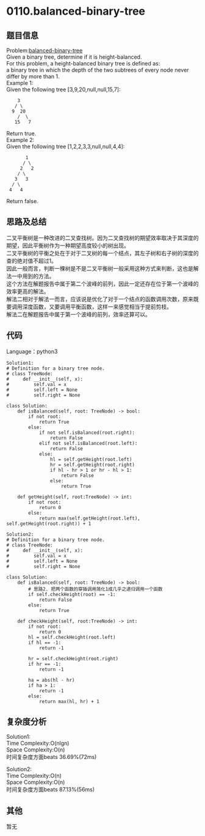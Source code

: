 # 0110.balanced-binary-tree  

## 题目信息  
Problem:[balanced-binary-tree](https://leetcode.com/problems/balanced-binary-tree/)  
Given a binary tree, determine if it is height-balanced.  
For this problem, a height-balanced binary tree is defined as:  
a binary tree in which the depth of the two subtrees of every node never differ by more than 1.  
Example 1:  
Given the following tree [3,9,20,null,null,15,7]:  
```
    3
   / \
  9  20
    /  \
   15   7
```
Return true.  
Example 2:  
Given the following tree [1,2,2,3,3,null,null,4,4]:  
```
       1
      / \
     2   2
    / \
   3   3
  / \
 4   4
```
Return false.  

## 思路及总结
二叉平衡树是一种改进的二叉查找树。因为二叉查找树的期望效率取决于其深度的期望，因此平衡树作为一种期望高度较小的树出现。  
二叉平衡树的平衡之处在于对于二叉树的每一个结点，其左子树和右子树的深度的查的绝对值不超过1。  
因此一般而言，判断一棵树是不是二叉平衡树一般采用这种方式来判断，这也是解法一中用到的方法。  
这个方法在解题报告中属于第二个波峰的前列，因此一定还存在位于第一个波峰的效率更高的解法。  
解法二相对于解法一而言，应该说是优化了对于一个结点的函数调用次数，原来既要调用深度函数，又要调用平衡函数，这样一来感觉相当于提前剪枝。  
解法二在解题报告中属于第一个波峰的前列，效率还算可以。  

## 代码
Language：python3  
```
Solution1:
# Definition for a binary tree node.
# class TreeNode:
#     def __init__(self, x):
#         self.val = x
#         self.left = None
#         self.right = None

class Solution:
    def isBalanced(self, root: TreeNode) -> bool:
        if not root:
            return True
        else:
            if not self.isBalanced(root.right):
                return False
            elif not self.isBalanced(root.left):
                return False
            else:
                hl = self.getHeight(root.left)
                hr = self.getHeight(root.right)
                if hl - hr > 1 or hr - hl > 1:
                    return False
                else:
                    return True
        
    def getHeight(self, root:TreeNode) -> int:
        if not root:
            return 0
        else:
            return max(self.getHeight(root.left), self.getHeight(root.right)) + 1
```
```
Solution2:
# Definition for a binary tree node.
# class TreeNode:
#     def __init__(self, x):
#         self.val = x
#         self.left = None
#         self.right = None

class Solution:
    def isBalanced(self, root: TreeNode) -> bool:
        # 思路2. 把两个函数的穿插调用简化1成几乎之递归调用一个函数
        if self.checkHeight(root) == -1:
            return False
        else:
            return True
            
    def checkHeight(self, root:TreeNode) -> int:
        if not root:
            return 0
        hl = self.checkHeight(root.left)
        if hl == -1:
            return -1
        
        hr = self.checkHeight(root.right)
        if hr == -1:
            return -1
        
        ha = abs(hl - hr)
        if ha > 1:
            return -1
        else:
            return max(hl, hr) + 1
```


## 复杂度分析  
Solution1:  
Time Complexity:O(nlgn)  
Space Complexity:O(n)  
时间复杂度方面beats 36.69%(72ms)  
  
Solution2:  
Time Complexity:O(n)  
Space Complexity:O(n)  
时间复杂度方面beats 87.13%(56ms)  

## 其他  
暂无
